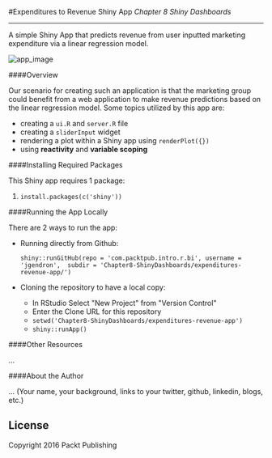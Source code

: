 #Expenditures to Revenue Shiny App
*Chapter 8 Shiny Dashboards*

-------

A simple Shiny App that predicts revenue from user inputted marketing expenditure via a linear regression model.

![app_image](https://github.com/jgendron/com.packtpub.intro.r.bi/blob/master/Chapter8-ShinyDashboards/expenditures-revenue-app.png)

####Overview

Our scenario for creating such an application is that the marketing group could benefit from a web application to make revenue predictions based on the linear regression model. Some topics utilized by this app are:

 - creating a `ui.R` and `server.R` file
 - creating a `sliderInput` widget
 - rendering a plot within a Shiny app using `renderPlot({})`
 - using **reactivity** and **variable scoping**

####Installing Required Packages

This Shiny app requires 1 package:

1. `install.packages(c('shiny'))`

####Running the App Locally

There are 2 ways to run the app:

- Running directly from Github:
	
	`shiny::runGitHub(repo = 'com.packtpub.intro.r.bi',
	                 username = 'jgendron', 
	   				 subdir = 'Chapter8-ShinyDashboards/expenditures-revenue-app/')`

- Cloning the repository to have a local copy:
	- In RStudio Select "New Project" from "Version Control"
	- Enter the Clone URL for this repository
	- `setwd('Chapter8-ShinyDashboards/expenditures-revenue-app')`
	- `shiny::runApp()`

####Other Resources

...

####About the Author

... (Your name, your background, links to your twitter, github, linkedin, blogs, etc.)

License
-------
Copyright 2016 Packt Publishing